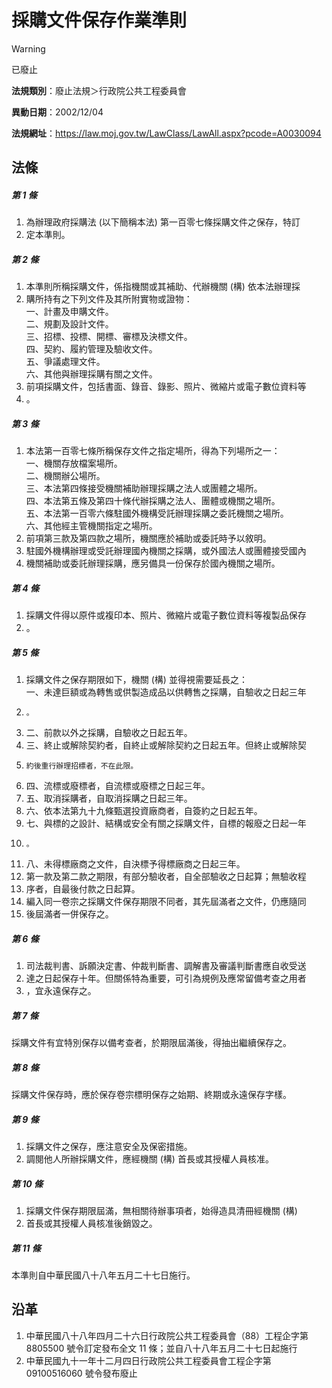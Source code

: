 # 採購文件保存作業準則


> [!WARNING]
> 已廢止


**法規類別**：廢止法規＞行政院公共工程委員會

**異動日期**：2002/12/04  

**法規網址**：https://law.moj.gov.tw/LawClass/LawAll.aspx?pcode=A0030094



## 法條
##### 第 1 條
1. 為辦理政府採購法 (以下簡稱本法) 第一百零七條採購文件之保存，特訂
1. 定本準則。

##### 第 2 條
1. 本準則所稱採購文件，係指機關或其補助、代辦機關 (構) 依本法辦理採
1. 購所持有之下列文件及其所附實物或證物：  
一、計畫及申購文件。  
二、規劃及設計文件。  
三、招標、投標、開標、審標及決標文件。  
四、契約、履約管理及驗收文件。  
五、爭議處理文件。  
六、其他與辦理採購有關之文件。
1. 前項採購文件，包括書面、錄音、錄影、照片、微縮片或電子數位資料等
1. 。

##### 第 3 條
1. 本法第一百零七條所稱保存文件之指定場所，得為下列場所之一：  
一、機關存放檔案場所。  
二、機關辦公場所。  
三、本法第四條接受機關補助辦理採購之法人或團體之場所。  
四、本法第五條及第四十條代辦採購之法人、團體或機關之場所。  
五、本法第一百零六條駐國外機構受託辦理採購之委託機關之場所。  
六、其他經主管機關指定之場所。
1. 前項第三款及第四款之場所，機關應於補助或委託時予以敘明。
1. 駐國外機構辦理或受託辦理國內機關之採購，或外國法人或團體接受國內
1. 機關補助或委託辦理採購，應另備具一份保存於國內機關之場所。

##### 第 4 條
1. 採購文件得以原件或複印本、照片、微縮片或電子數位資料等複製品保存
1. 。

##### 第 5 條
1. 採購文件之保存期限如下，機關 (構) 並得視需要延長之：  
一、未達巨額或為轉售或供製造成品以供轉售之採購，自驗收之日起三年
1.     。
1. 二、前款以外之採購，自驗收之日起五年。
1. 三、終止或解除契約者，自終止或解除契約之日起五年。但終止或解除契
1.     約後重行辦理招標者，不在此限。
1. 四、流標或廢標者，自流標或廢標之日起三年。
1. 五、取消採購者，自取消採購之日起三年。
1. 六、依本法第九十九條甄選投資廠商者，自簽約之日起五年。
1. 七、與標的之設計、結構或安全有關之採購文件，自標的報廢之日起一年
1.     。
1. 八、未得標廠商之文件，自決標予得標廠商之日起三年。
1. 第一款及第二款之期限，有部分驗收者，自全部驗收之日起算；無驗收程
1. 序者，自最後付款之日起算。
1. 編入同一卷宗之採購文件保存期限不同者，其先屆滿者之文件，仍應隨同
1. 後屆滿者一併保存之。

##### 第 6 條
1. 司法裁判書、訴願決定書、仲裁判斷書、調解書及審議判斷書應自收受送
1. 達之日起保存十年。但關係特為重要，可引為規例及應常留備考查之用者
1. ，宜永遠保存之。

##### 第 7 條
採購文件有宜特別保存以備考查者，於期限屆滿後，得抽出繼續保存之。

##### 第 8 條
採購文件保存時，應於保存卷宗標明保存之始期、終期或永遠保存字樣。

##### 第 9 條
1. 採購文件之保存，應注意安全及保密措施。
1. 調閱他人所辦採購文件，應經機關 (構) 首長或其授權人員核准。

##### 第 10 條
1. 採購文件保存期限屆滿，無相關待辦事項者，始得造具清冊經機關 (構)
1. 首長或其授權人員核准後銷毀之。

##### 第 11 條
本準則自中華民國八十八年五月二十七日施行。

## 沿革
1. 中華民國八十八年四月二十六日行政院公共工程委員會（88）工程企字第 8805500  號令訂定發布全文 11 條；並自八十八年五月二十七日起施行
1. 中華民國九十一年十二月四日行政院公共工程委員會工程企字第 09100516060  號令發布廢止
